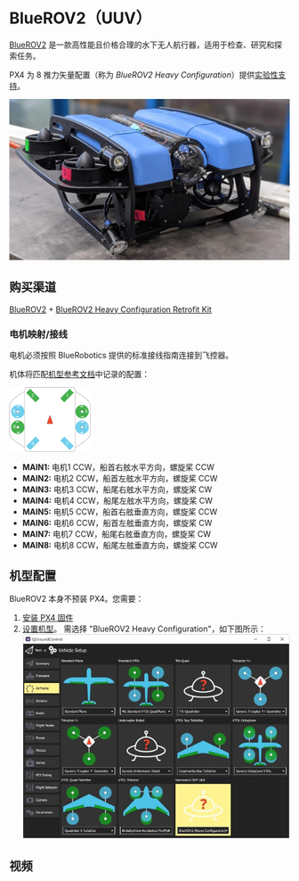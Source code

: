 # BlueROV2（UUV）

<Badge type="tip" text="PX4 v1.12" />

[BlueROV2](https://bluerobotics.com/store/rov/bluerov2-upgrade-kits/brov2-heavy-retrofit-r1-rp/BlueROV2) 是一款高性能且价格合理的水下无人航行器，适用于检查、研究和探索任务。

PX4 为 8 推力矢量配置（称为 _BlueROV2 Heavy Configuration_）提供[实验性支持](index.md)。

![Hero](../../assets/airframes/sub/bluerov/bluerov_hero.jpg)

## 购买渠道

[BlueROV2](https://bluerobotics.com/store/rov/bluerov2/) + [BlueROV2 Heavy Configuration Retrofit Kit](https://bluerobotics.com/store/rov/bluerov2-upgrade-kits/brov2-heavy-retrofit-r1-rp/)

### 电机映射/接线

电机必须按照 BlueRobotics 提供的标准接线指南连接到飞控器。

机体将匹配[机型参考文档](../airframes/airframe_reference.md#vectored-6-dof-uuv)中记录的配置：

<img src="../../assets/airframes/types/Vectored6DofUUV.svg" width="29%" style="max-height: 180px;"/>

- **MAIN1:** 电机1 CCW，船首右舷水平方向，螺旋桨 CCW
- **MAIN2:** 电机2 CCW，船首左舷水平方向，螺旋桨 CCW
- **MAIN3:** 电机3 CCW，船尾右舷水平方向，螺旋桨 CW
- **MAIN4:** 电机4 CCW，船尾左舷水平方向，螺旋桨 CW
- **MAIN5:** 电机5 CCW，船首右舷垂直方向，螺旋桨 CCW
- **MAIN6:** 电机6 CCW，船首左舷垂直方向，螺旋桨 CW
- **MAIN7:** 电机7 CCW，船尾右舷垂直方向，螺旋桨 CW
- **MAIN8:** 电机8 CCW，船尾左舷垂直方向，螺旋桨 CCW

## 机型配置

BlueROV2 本身不预装 PX4。您需要：

1. [安装 PX4 固件](../config/firmware.md#installing-px4-main-beta-or-custom-firmware)
1. [设置机型](../config/airframe.md)。
   需选择 "BlueROV2 Heavy Configuration"，如下图所示：
   ![QGC - 为 BlueROV2 Heavy 配置选择机型](../../assets/airframes/sub/bluerov/qgc_airframe.jpg)

<!-- 其他调参/测试等？ -->

## 视频

<lite-youtube videoid="1sUaURmlmT8" title="PX4 on BlueRov Demo"/>

<!-- @DanielDuecker 在 GitHub 上是了解该机型的合适联系人 -->